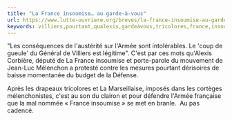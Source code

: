 ```yaml
---
title: "La France insoumise… au garde-à-vous"
url: https://www.lutte-ouvriere.org/breves/la-france-insoumise-au-garde-vous-95484.html
keywords: villiers,pourtant,qualexis,gardeàvous,tricolores,france,insoumise,porteparole,protesté,cest,larmée
---
```

\"Les conséquences de l\'austérité sur l\'Armée sont intolérables. Le \'coup de gueule\' du Général de Villiers est légitime\". C'est par ces mots qu\'Alexis Corbière, député de La France insoumise et porte-parole du mouvement de Jean-Luc Mélenchon a protesté contre les mesures pourtant dérisoires de baisse momentanée du budget de la Défense.

Après les drapeaux tricolores et La Marseillaise, imposés dans les cortèges mélenchonistes, c'est au son du clairon et pour défendre l'Armée française  que la mal nommée « France insoumise » se met en branle.  Au pas cadencé.
